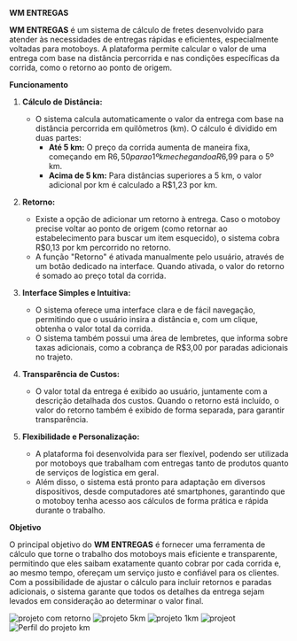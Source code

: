  **WM ENTREGAS**

**WM ENTREGAS** é um sistema de cálculo de fretes desenvolvido para atender às necessidades de entregas rápidas e eficientes, especialmente voltadas para motoboys. A plataforma permite calcular o valor de uma entrega com base na distância percorrida e nas condições específicas da corrida, como o retorno ao ponto de origem.

**Funcionamento**

1. **Cálculo de Distância:**
   - O sistema calcula automaticamente o valor da entrega com base na distância percorrida em quilômetros (km). O cálculo é dividido em duas partes:
     - **Até 5 km:** O preço da corrida aumenta de maneira fixa, começando em R$6,50 para o 1º km e chegando a R$6,99 para o 5º km.
     - **Acima de 5 km:** Para distâncias superiores a 5 km, o valor adicional por km é calculado a R$1,23 por km.

2. **Retorno:**
   - Existe a opção de adicionar um retorno à entrega. Caso o motoboy precise voltar ao ponto de origem (como retornar ao estabelecimento para buscar um item esquecido), o sistema cobra R$0,13 por km percorrido no retorno.
   - A função "Retorno" é ativada manualmente pelo usuário, através de um botão dedicado na interface. Quando ativada, o valor do retorno é somado ao preço total da corrida.

3. **Interface Simples e Intuitiva:**
   - O sistema oferece uma interface clara e de fácil navegação, permitindo que o usuário insira a distância e, com um clique, obtenha o valor total da corrida.
   - O sistema também possui uma área de lembretes, que informa sobre taxas adicionais, como a cobrança de R$3,00 por paradas adicionais no trajeto.

4. **Transparência de Custos:**
   - O valor total da entrega é exibido ao usuário, juntamente com a descrição detalhada dos custos. Quando o retorno está incluído, o valor do retorno também é exibido de forma separada, para garantir transparência.

5. **Flexibilidade e Personalização:**
   - A plataforma foi desenvolvida para ser flexível, podendo ser utilizada por motoboys que trabalham com entregas tanto de produtos quanto de serviços de logística em geral.
   - Além disso, o sistema está pronto para adaptação em diversos dispositivos, desde computadores até smartphones, garantindo que o motoboy tenha acesso aos cálculos de forma prática e rápida durante o trabalho.

 **Objetivo**

O principal objetivo do **WM ENTREGAS** é fornecer uma ferramenta de cálculo que torne o trabalho dos motoboys mais eficiente e transparente, permitindo que eles saibam exatamente quanto cobrar por cada corrida e, ao mesmo tempo, ofereçam um serviço justo e confiável para os clientes. Com a possibilidade de ajustar o cálculo para incluir retornos e paradas adicionais, o sistema garante que todos os detalhes da entrega sejam levados em consideração ao determinar o valor final.

![projeto com retorno](https://github.com/user-attachments/assets/b68abc24-ba02-4723-adad-31f07a62ea92)
![projeto 5km](https://github.com/user-attachments/assets/d85f944d-50ab-4e21-bd0b-409b10da7c95)
![projeto 1km](https://github.com/user-attachments/assets/46bcb1ff-8303-41cb-a7db-11b572b95666)
![projeot](https://github.com/user-attachments/assets/bcb18bf8-7366-41a3-bf71-85dbd2287b2d)
![Perfil do projeto km](https://github.com/user-attachments/assets/9abd28f1-57f9-403d-8bfa-48487bb3bf1c)
